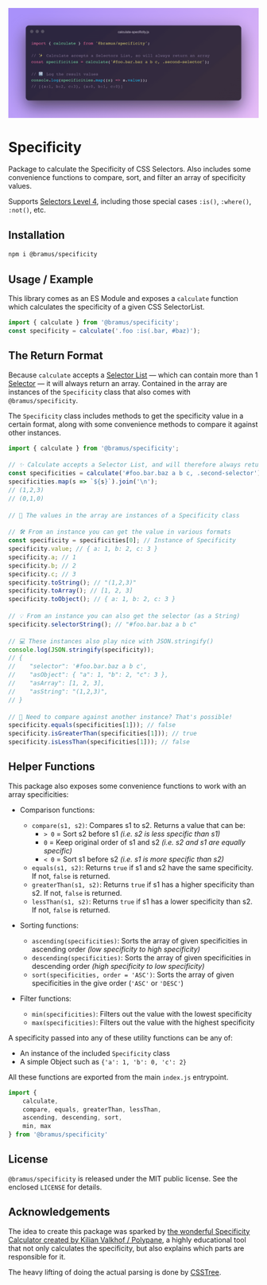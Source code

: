 ![Calculate CSS Specificity](./screenshots/calculate-specificity.png)

# Specificity

Package to calculate the Specificity of CSS Selectors. Also includes some convenience functions to compare, sort, and filter an array of specificity values.

Supports [Selectors Level 4](https://www.w3.org/TR/selectors-4/), including those special cases `:is()`, `:where()`, `:not()`, etc. 

## Installation

```bash
npm i @bramus/specificity
```

## Usage / Example

This library comes as an ES Module and exposes a `calculate` function which calculates the specificity of a given CSS SelectorList.

```js
import { calculate } from '@bramus/specificity';
const specificity = calculate('.foo :is(.bar, #baz)');
```

## The Return Format

Because `calculate` accepts a [Selector List](https://www.w3.org/TR/selectors-4/#grouping) — which can contain more than 1 [Selector](https://www.w3.org/TR/selectors-4/#selector) — it will always return an array. Contained in the array are instances of the `Specificity` class that also comes with `@bramus/specificity`.

The `Specificity` class includes methods to get the specificity value in a certain format, along with some convenience methods to compare it against other instances.

```js
import { calculate } from '@bramus/specificity';

// ✨ Calculate accepts a Selector List, and will therefore always return an array
const specificities = calculate('#foo.bar.baz a b c, .second-selector');
specificities.map(s => `${s}`).join('\n');
// (1,2,3)
// (0,1,0)

// 🚚 The values in the array are instances of a Specificity class

// 🛠 From an instance you can get the value in various formats
const specificity = specificities[0]; // Instance of Specificity
specificity.value; // { a: 1, b: 2, c: 3 }
specificity.a; // 1
specificity.b; // 2
specificity.c; // 3
specificity.toString(); // "(1,2,3)"
specificity.toArray(); // [1, 2, 3]
specificity.toObject(); // { a: 1, b: 2, c: 3 }

// 💡 From an instance you can also get the selector (as a String)
specificity.selectorString(); // "#foo.bar.baz a b c"

// 💻 These instances also play nice with JSON.stringify()
console.log(JSON.stringify(specificity));
// {
//    "selector": '#foo.bar.baz a b c',
//    "asObject": { "a": 1, "b": 2, "c": 3 },
//    "asArray": [1, 2, 3],
//    "asString": "(1,2,3)",
// }

// 🔀 Need to compare against another instance? That's possible!
specificity.equals(specificities[1])); // false
specificity.isGreaterThan(specificities[1])); // true
specificity.isLessThan(specificities[1])); // false
```
## Helper Functions

This package also exposes some convenience functions to work with an array specificities:

- Comparison functions:
    - `compare(s1, s2)`: Compares s1 to s2. Returns a value that can be:
        - `> 0` = Sort s2 before s1 _(i.e. s2 is less specific than s1)_
        - `0` = Keep original order of s1 and s2 _(i.e. s2 and s1 are equally specific)_
        - `< 0` = Sort s1 before s2 _(i.e. s1 is more specific than s2)_
    - `equals(s1, s2)`: Returns `true` if s1 and s2 have the same specificity. If not, `false` is returned.
    - `greaterThan(s1, s2)`: Returns `true` if s1 has a higher specificity than s2. If not, `false` is returned.
    - `lessThan(s1, s2)`: Returns `true` if s1 has a lower specificity than s2. If not, `false` is returned.

- Sorting functions:
    - `ascending(specificities)`: Sorts the array of given specificities in ascending order _(low specificity to high specificity)_
    - `descending(specificities)`: Sorts the array of given specificities in descending order _(high specificity to low specificity)_
    - `sort(specificities, order = 'ASC')`: Sorts the array of given specificities in the give order (`'ASC'` or `'DESC'`)

- Filter functions:
    - `min(specificities)`: Filters out the value with the lowest specificity
    - `max(specificities)`: Filters out the value with the highest specificity

A specificity passed into any of these utility functions can be any of:

- An instance of the included `Specificity` class
- A simple Object such as `{'a': 1, 'b': 0, 'c': 2}`

All these functions are exported from the main `index.js` entrypoint.

```js
import {
    calculate,
    compare, equals, greaterThan, lessThan,
    ascending, descending, sort,
    min, max
} from '@bramus/specificity'
```

## License

`@bramus/specificity` is released under the MIT public license. See the enclosed `LICENSE` for details.

## Acknowledgements

The idea to create this package was sparked by [the wonderful Specificity Calculator created by Kilian Valkhof / Polypane](https://polypane.app/css-specificity-calculator/), a highly educational tool that not only calculates the specificity, but also explains which parts are responsible for it.

The heavy lifting of doing the actual parsing is done by [CSSTree](https://github.com/csstree/csstree).

